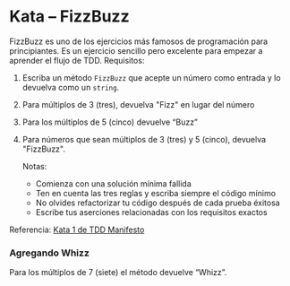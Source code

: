 # Kata – FizzBuzz

FizzBuzz es uno de los ejercicios más famosos de programación para principiantes. Es un ejercicio sencillo pero excelente para empezar a aprender el flujo de TDD.
Requisitos:

1. Escriba un método `FizzBuzz` que acepte un número como entrada y lo devuelva como un `string`.

2. Para múltiplos de 3 (tres), devuelva "Fizz" en lugar del número

3. Para los múltiplos de 5 (cinco) devuelve “Buzz”

4. Para números que sean múltiplos de 3 (tres) y 5 (cinco), devuelva "FizzBuzz".


    Notas:
    - Comienza con una solución mínima fallida
    - Ten en cuenta las tres reglas y escriba siempre el código mínimo
    - No olvides refactorizar tu código después de cada prueba éxitosa
    - Escribe tus aserciones relacionadas con los requisitos exactos

Referencia: [Kata 1 de TDD Manifesto](https://tddmanifesto.com/exercises/)

### Agregando Whizz

Para los múltiplos de 7 (siete) el método devuelve “Whizz”.
